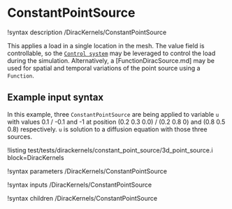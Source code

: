# ConstantPointSource

!syntax description /DiracKernels/ConstantPointSource

This applies a load in a single location in the mesh. The value field is controllable,
so the [`Control system`](syntax/Controls/index.md) may be leveraged to control the load during the
simulation. Alternatively, a [FunctionDiracSource.md] may be used for spatial and temporal variations
of the point source using a `Function`.

## Example input syntax

In this example, three `ConstantPointSource` are being applied to variable `u` with values 0.1 / -0.1 and -1
at position (0.2 0.3 0.0) / (0.2 0.8 0) and (0.8 0.5 0.8) respectively. `u` is solution to a diffusion equation
with those three sources.

!listing test/tests/dirackernels/constant_point_source/3d_point_source.i block=DiracKernels

!syntax parameters /DiracKernels/ConstantPointSource

!syntax inputs /DiracKernels/ConstantPointSource

!syntax children /DiracKernels/ConstantPointSource

